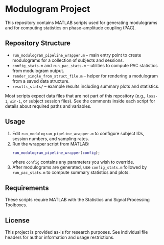 # Modulogram Project

This repository contains MATLAB scripts used for generating modulograms and for computing statistics on phase-amplitude coupling (PAC).

## Repository Structure

- `run_modulogram_pipeline_wrapper.m` – main entry point to create modulograms for a collection of subjects and sessions.
- `config_stats.m` and `run_pac_stats.m` – utilities to compute PAC statistics from modulogram output.
- `render_single_from_struct_file.m` – helper for rendering a modulogram from a saved data structure.
- `results_stats/` – example results including summary plots and statistics.

Most scripts expect data files that are not part of this repository (e.g., `loss-1`, `win-1`, or subject session files). See the comments inside each script for details about required paths and variables.

## Usage

1. Edit `run_modulogram_pipeline_wrapper.m` to configure subject IDs, session numbers, and sampling rates.
2. Run the wrapper script from MATLAB:
   ```matlab
   run_modulogram_pipeline_wrapper(config);
   ```
   where `config` contains any parameters you wish to override.
3. After modulograms are generated, use `config_stats.m` followed by `run_pac_stats.m` to compute summary statistics and plots.

## Requirements

These scripts require MATLAB with the Statistics and Signal Processing Toolboxes.

## License

This project is provided as-is for research purposes. See individual file headers for author information and usage restrictions.

